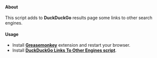#### About
This script adds to **DuckDuckGo** results page some links to other search engines.

#### Usage
* Install **[Greasemonkey](https://addons.mozilla.org/en-US/firefox/addon/greasemonkey/)** extension and restart your browser.
* Install **[DuckDuckGo Links To Other Engines script](https://raw.githubusercontent.com/Odyseus/GreasemonkeyScripts/master/DuckDuckGoLinksToOtherEngines/ddgltoe.user.js)**.
